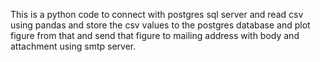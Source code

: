  This is a python code to connect with postgres sql server and read csv using pandas and store the csv values to the postgres database and plot figure from that and send that figure to mailing address with body and attachment using smtp server. 
